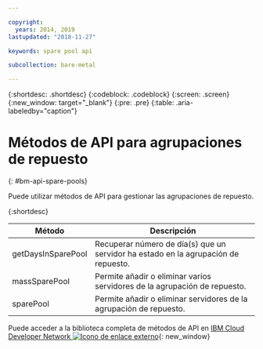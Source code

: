 ```yaml
---

copyright:
  years: 2014, 2019
lastupdated: "2018-11-27"

keywords: spare pool api

subcollection: bare-metal

---
```


{:shortdesc: .shortdesc}
{:codeblock: .codeblock}
{:screen: .screen}
{:new_window: target="_blank"}
{:pre: .pre}
{:table: .aria-labeledby="caption"}


# Métodos de API para agrupaciones de repuesto
{: #bm-api-spare-pools}

Puede utilizar métodos de API para gestionar las agrupaciones de repuesto.

{:shortdesc}

|Método|Descripción|
|------|-----------|
|getDaysInSparePool|Recuperar número de día(s) que un servidor ha estado en la agrupación de repuesto.|
|massSparePool|Permite añadir o eliminar varios servidores de la agrupación de repuesto.|
|sparePool|Permite añadir o eliminar servidores de la agrupación de repuesto.|

Puede acceder a la biblioteca completa de métodos de API en [IBM Cloud Developer Network ![Icono de enlace externo](../icons/launch-glyph.svg "Icono de enlace externo")](https://softlayer.github.io/){: new_window}
